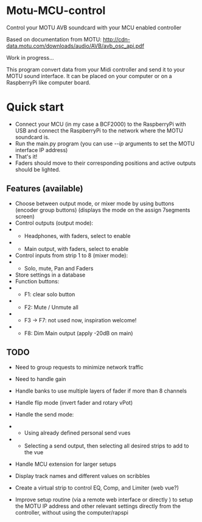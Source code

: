 # Motu-MCU-control
Control your MOTU AVB soundcard with your MCU enabled controller

Based on documentation from MOTU:  http://cdn-data.motu.com/downloads/audio/AVB/avb_osc_api.pdf

Work in progress...

This program convert data from your Midi controller and send it to your MOTU sound interface.
It can be placed on your computer or on a RaspberryPi like computer board.


# Quick start 
- Connect your MCU (in my case a BCF2000) to the RaspberryPi with USB and connect the RaspberryPi to the network where the MOTU soundcard is.
- Run the main.py program (you can use *--ip* arguments to set the MOTU interface IP address)
- That's it!
- Faders should move to their corresponding positions and active outputs should be lighted.

## Features (available)
* Choose between output mode, or mixer mode by using buttons (encoder group buttons) (displays the mode on the assign 7segments screen)
* Control outputs (output mode): 
* * Headphones, with faders, select to enable
* * Main output, with faders, select to enable
* Control inputs from strip 1 to 8 (mixer mode):
* * Solo, mute, Pan and Faders
* Store settings in a database
* Function buttons:
* * F1: clear solo button
* * F2: Mute / Unmute all
* * F3 -> F7: not used now, inspiration welcome!
* * F8: Dim Main output (apply -20dB on main)


## TODO
* Need to group requests to minimize network traffic
* Need to handle gain
* Handle banks to use multiple layers of fader if more than 8 channels
* Handle flip mode (invert fader and rotary vPot)
* Handle the send mode:
* * Using already defined personal send vues
* * Selecting a send output, then selecting all desired strips to add to the vue
* Handle MCU extension for larger setups

* Display track names and different values on scribbles 
* Create a virtual strip to control EQ, Comp, and Limiter (web vue?)

* Improve setup routine (via a remote web interface or directly ) to setup the MOTU IP address and other relevant settings directly from the controller, without using the computer/rapspi

